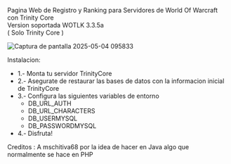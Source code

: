 Pagina Web de Registro y Ranking para Servidores de World Of Warcraft con Trinity Core </br>
Version soportada WOTLK 3.3.5a </br>
( Solo Trinity Core )

![Captura de pantalla 2025-05-04 095833](https://github.com/user-attachments/assets/46b67114-f33d-4843-9a82-1025054a7731)

Instalacion:
<ul>
<li>1.- Monta tu servidor TrinityCore</li>
<li>2.- Asegurate de restaurar las bases de datos con la informacion inicial de TrinityCore</li>

<li>3.- Configura las siguientes variables de entorno
  <ul>
      <li>DB_URL_AUTH</li>
      <li>DB_URL_CHARACTERS</li>
      <li>DB_USERMYSQL</li>
      <li>DB_PASSWORDMYSQL</li>
  </ul> 
  </li> 
<li>4.- Disfruta!</li>
</ul>
Creditos : A mschitiva68 por la idea de hacer en Java algo que normalmente se hace en PHP
